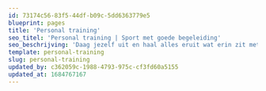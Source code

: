```yaml
---
id: 73174c56-83f5-44df-b09c-5dd6363779e5
blueprint: pages
title: 'Personal training'
seo_titel: 'Personal training | Sport met goede begeleiding'
seo_beschrijving: 'Daag jezelf uit en haal alles eruit wat erin zit met een eigen personal trainer! ✓Sport onder goede begeleiding'
template: personal-training
slug: personal-training
updated_by: c362059c-1988-4793-975c-cf3fd60a5155
updated_at: 1684767167
---
```

